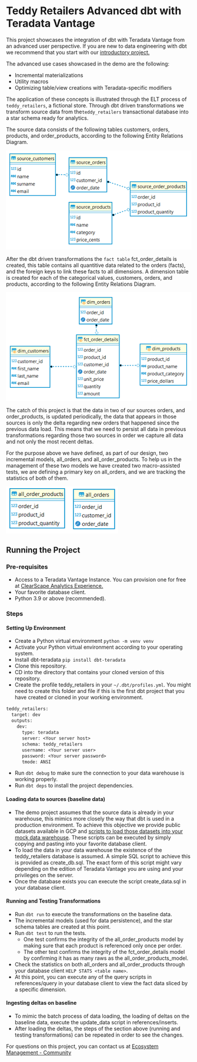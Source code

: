 # Teddy Retailers Advanced dbt with Teradata Vantage

This project showcases the integration of dbt with Teradata Vantage from an advanced user perspective. If you are new to data engineering with dbt we recommend that you start with our [introductory project.](https://github.com/Teradata/jaffle_shop-dev)

The advanced use cases showcased in the demo are the following:

* Incremental materializations
* Utility macros
* Optimizing table/view creations with Teradata-specific modifiers

The application of these concepts is illustrated through the ELT process of `teddy_retailers`, a fictional store. Through dbt driven transformations we transform source data from the`teddy_retailers` transactional database into a star schema ready for analytics.

The source data consists of the following tables customers, orders, products, and order_products, according to the following Entity Relations Diagram.


![Teddy Retailers Initial ERD](/etc/teddy_retailers_initial_erd.png)


After the dbt driven transformations the `fact table` fct_order_details is created, this table contains all quantitive data related to the orders (facts), and the foreign keys to link these facts to all dimensions. A dimension table is created for each of the categorical values, customers, orders, and products, according to the following Entity Relations Diagram.


![Teddy Retailers Final ERD](/etc/teddy_retailers_final_erd.png)


The catch of this project is that the data in two of our sources orders, and order_products, is updated periodically, the data that appears in those sources is only the delta regarding new orders that happened since the previous data load. This means that we need to persist all data in previous transformations regarding those two sources in order we capture all data and not only the most recent deltas.

For the purpose above we have defined, as part of our design, two incremental models, all_orders, and all_order_products. To help us in the management of these two models we have created two macro-assisted tests, we are defining a primary key on all_orders, and we are tracking the statistics of both of them.

![Teddy Retailers Incremental ERD](/etc/teddy_incrementals.png)

## Running the Project

### Pre-requisites
* Access to a Teradata Vantage Instance. You can provision one for free at [ClearScape Analytics Experience.](https://clearscape.teradata.com/sign-in)
* Your favorite database client.
* Python 3.9 or above (recommended).

### Steps
#### Setting Up Environment
* Create a Python virtual environment `python -m venv venv`
* Activate your Python virtual environment according to your operating system.
* Install dbt-teradata `pip install dbt-teradata`
* Clone this repository.
* CD into the directory that contains your cloned version of this repository.
* Create the profile teddy_retailers in your `~/.dbt/profiles.yml`. You might need to create this folder and file if this is the first dbt project that you have created or cloned in your working environment.

```
teddy_retailers:
  target: dev
  outputs:
    dev:
      type: teradata
      server: <Your server host>
      schema: teddy_retailers
      username: <Your server user>
      password: <Your server password>
      tmode: ANSI
```

* Run `dbt debug` to make sure the connection to your data warehouse is working properly. 
* Run `dbt deps` to install the project dependencies. 

#### Loading data to sources (baseline data) 
* The demo project assumes that the source data is already in your warehouse, this mimics more closely the way that dbt is used in a production environment. To achieve this objective we provide public datasets available in GCP and [scripts to load those datasets into your mock data warehouse](/references/inserts/). These scripts can be executed by simply copying and pasting into your favorite database client. 
* To load the data in your data warehouse the existence of the teddy_retailers database is assumed. A simple SQL script to achieve this is provided as create_db.sql. The exact form of this script might vary depending on the edition of Teradata Vantage you are using and your privileges on the server.
* Once the database exists you can execute the script create_data.sql in your database client.

#### Running and Testing Transformations
* Run `dbt run` to execute the transformations on the baseline data.
* The incremental models (used for data persistence), and the star schema tables are created at this point.
* Run `dbt test` to run the tests.
    - One test confirms the integrity of the all_order_products model by making sure that each product is referenced only once per order. 
    - The other test confirms the integrity of the fct_order_details model by confirming it has as many raws as the all_order_products_model.
* Check the statistics on both all_orders and all_order_products through your database client `HELP STATS <table name>`.
* At this point, you can execute any of the query scripts in references/query in your database client to view the fact data sliced by a specific dimension.

#### Ingesting deltas on baseline
* To mimic the batch process of data loading, the loading of deltas on the baseline data, execute the update_data script in references/inserts.
* After loading the deltas, the steps of the section above (running and testing transformations) can be repeated in order to see the changes.

For questions on this project, you can contact us at [Ecosystem Management - Community](https://support.teradata.com/community?id=community_forum&sys_id=353d17d44fed7f00dcf7a6118110c7b5)
